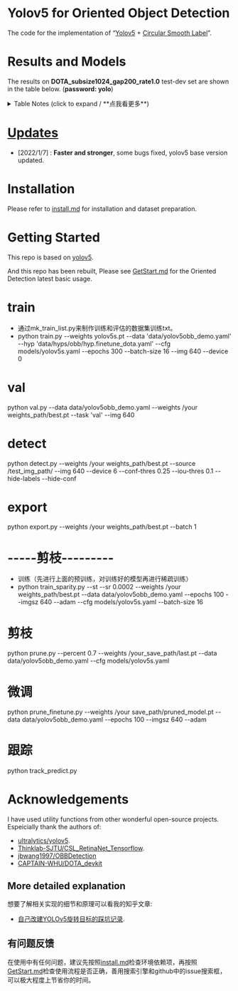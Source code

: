 # Yolov5 for Oriented Object Detection

The code for the implementation of “[Yolov5](https://github.com/ultralytics/yolov5) + [Circular Smooth Label](https://arxiv.org/abs/2003.05597v2)”. 

# Results and Models
The results on **DOTA_subsize1024_gap200_rate1.0** test-dev set are shown in the table below. (**password: yolo**)


<details>
  <summary>Table Notes (click to expand / **点我看更多**)</summary>

* All checkpoints are trained to 300 epochs with [COCO pre-trained checkpoints](https://github.com/ultralytics/yolov5/releases/tag/v6.0), default settings and hyperparameters.
* **mAP<sup>test dota</sup>** values are for single-model single-scale on [DOTA](https://captain-whu.github.io/DOTA/index.html)(1024,1024,200,1.0) dataset.<br>Reproduce Example:
 ```shell
 python val.py --data 'data/dotav15_poly.yaml' --img 1024 --conf 0.01 --iou 0.4 --task 'test' --batch 16 --save-json --name 'dotav15_test_split'
 python tools/TestJson2VocClassTxt.py --json_path 'runs/val/dotav15_test_split/best_obb_predictions.json' --save_path 'runs/val/dotav15_test_split/obb_predictions_Txt'
 python DOTA_devkit/ResultMerge_multi_process.py --scrpath 'runs/val/dotav15_test_split/obb_predictions_Txt' --dstpath 'runs/val/dotav15_test_split/obb_predictions_Txt_Merged'
 zip the poly format results files and submit it to https://captain-whu.github.io/DOTA/evaluation.html
 ```
* **Speed** averaged over DOTAv1.5 val_split_subsize1024_gap200 images using a 2080Ti gpu. NMS + pre-process times is included.<br>Reproduce by `python val.py --data 'data/dotav15_poly.yaml' --img 1024 --task speed --batch 1`


</details>

# [Updates](./docs/ChangeLog.md)
- [2022/1/7] : **Faster and stronger**, some bugs fixed, yolov5 base version updated.


# Installation
Please refer to [install.md](./docs/install.md) for installation and dataset preparation.

# Getting Started 
This repo is based on [yolov5](https://github.com/ultralytics/yolov5). 

And this repo has been rebuilt, Please see [GetStart.md](./docs/GetStart.md) for the Oriented Detection latest basic usage.

# train 
* 通过mk_train_list.py来制作训练和评估的数据集训练txt。
* python train.py   --weights yolov5s.pt   --data 'data/yolov5obb_demo.yaml'   --hyp 'data/hyps/obb/hyp.finetune_dota.yaml' --cfg models/yolov5s.yaml   --epochs 300   --batch-size 16   --img 640   --device 0

# val
python val.py --data data/yolov5obb_demo.yaml  --weights /your weights_path/best.pt --task 'val'  --img 640 

# detect
python detect.py --weights /your weights_path/best.pt   --source /test_img_path/   --img 640 --device 6 --conf-thres 0.25 --iou-thres 0.1 --hide-labels --hide-conf

# export
python export.py --weights /your weights_path/best.pt  --batch 1

# -----剪枝---------
* 训练（先进行上面的预训练，对训练好的模型再进行稀疏训练）
* python train_sparity.py --st --sr 0.0002 --weights /your weights_path/best.pt   --data data/yolov5obb_demo.yaml --epochs 100 --imgsz 640 --adam  --cfg models/yolov5s.yaml --batch-size 16

# 剪枝
python prune.py --percent 0.7 --weights /your_save_path/last.pt --data data/yolov5obb_demo.yaml --cfg models/yolov5s.yaml

# 微调
python prune_finetune.py --weights /your save_path/pruned_model.pt --data data/yolov5obb_demo.yaml  --epochs 100 --imgsz 640 --adam 

# 跟踪
python track_predict.py

#  Acknowledgements
I have used utility functions from other wonderful open-source projects. Espeicially thank the authors of:

* [ultralytics/yolov5](https://github.com/ultralytics/yolov5).
* [Thinklab-SJTU/CSL_RetinaNet_Tensorflow](https://github.com/Thinklab-SJTU/CSL_RetinaNet_Tensorflow).
* [jbwang1997/OBBDetection](https://github.com/jbwang1997/OBBDetection)
* [CAPTAIN-WHU/DOTA_devkit](https://github.com/CAPTAIN-WHU/DOTA_devkit)
## More detailed explanation
想要了解相关实现的细节和原理可以看我的知乎文章:   
* [自己改建YOLOv5旋转目标的踩坑记录](https://www.zhihu.com/column/c_1358464959123390464).

## 有问题反馈
在使用中有任何问题，建议先按照[install.md](./docs/install.md)检查环境依赖项，再按照[GetStart.md](./docs/GetStart.md)检查使用流程是否正确，善用搜索引擎和github中的issue搜索框，可以极大程度上节省你的时间。




